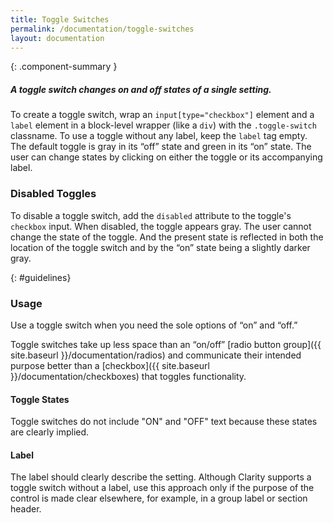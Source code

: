 ```yaml
---
title: Toggle Switches
permalink: /documentation/toggle-switches
layout: documentation
---
```


{: .component-summary }
##### A toggle switch changes on and off states of a single setting.

To create a toggle switch, wrap an <code class="clr-code">input[type="checkbox"]</code> element and a <code class="clr-code">label</code> element in a block-level wrapper (like a <code class="clr-code">div</code>) with the <code class="clr-code">.toggle-switch</code> classname. To use a toggle without any label, keep the <code class="clr-code">label</code> tag empty.
The default toggle is gray in its “off” state and green in its “on” state. The user can change states by clicking on either the toggle or its accompanying label.


### Disabled Toggles

To disable a toggle switch, add the <code class="clr-code">disabled</code> attribute to the toggle's <code class="clr-code">checkbox</code> input.
When disabled, the toggle appears gray. The user cannot change the state of the toggle. And the present state is reflected in both the location of the toggle switch and by the “on” state being a slightly darker gray.


<clr-toggles-demo></clr-toggles-demo>

{: #guidelines}
### Usage

Use a toggle switch when you need the sole options of “on” and “off.”

Toggle switches take up less space than an “on/off” [radio button group]({{ site.baseurl }}/documentation/radios) and communicate their intended purpose better than a [checkbox]({{ site.baseurl }}/documentation/checkboxes) that toggles functionality.

#### Toggle States

Toggle switches do not include "ON" and "OFF" text because these states are clearly implied.

#### Label

The label should clearly describe the setting.  Although Clarity supports a toggle switch without a label, use this approach only if the purpose of the control is made clear elsewhere, for example, in a group label or section header.
